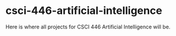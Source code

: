 # csci-446-artificial-intelligence
Here is where all projects for CSCI 446 Artificial Intelligence will be.
